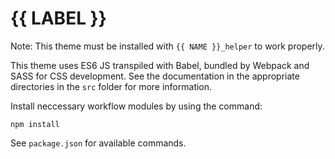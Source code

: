 # {{ LABEL }}

Note: This theme must be installed with `{{ NAME }}_helper` to work properly.

This theme uses ES6 JS transpiled with Babel, bundled by Webpack and SASS for
CSS development. See the documentation in the appropriate directories in the
`src` folder for more information.

Install neccessary workflow modules by using the command:

```
npm install
```

See `package.json` for available commands.
